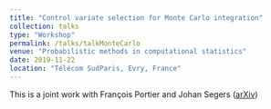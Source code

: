 ```yaml
---
title: "Control variate selection for Monte Carlo integration"
collection: talks
type: "Workshop"
permalink: /talks/talkMonteCarlo
venue: "Probabilistic methods in computational statistics"
date: 2019-11-22
location: "Télécom SudParis, Evry, France"
---
```

This is a joint work with François Portier and Johan Segers ([arXiv](https://arxiv.org/pdf/1906.10920))
